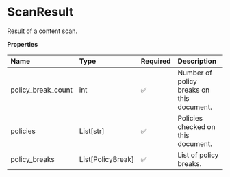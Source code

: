 # ScanResult

Result of a content scan.

**Properties**

| Name               | Type              | Required | Description                               |
| :----------------- | :---------------- | :------- | :---------------------------------------- |
| policy_break_count | int               | ✅       | Number of policy breaks on this document. |
| policies           | List[str]         | ✅       | Policies checked on this document.        |
| policy_breaks      | List[PolicyBreak] | ✅       | List of policy breaks.                    |

<!-- This file was generated by liblab | https://liblab.com/ -->
